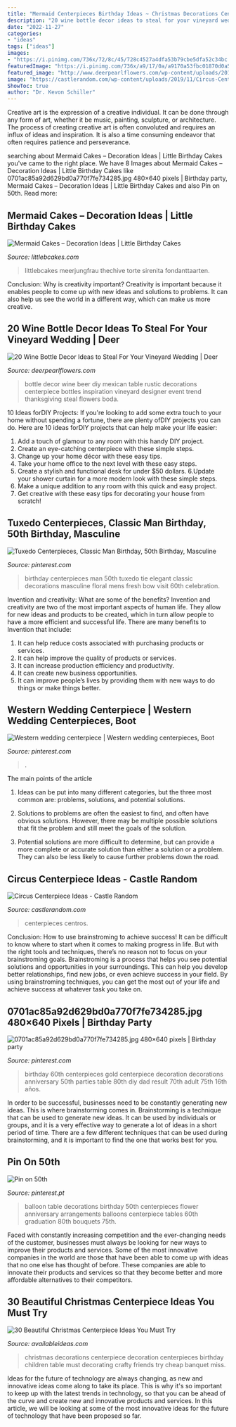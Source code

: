 ```yaml
---
title: "Mermaid Centerpieces Birthday Ideas ~ Christmas Decorations Centerpiece Decoration Centerpieces Birthday Children Table Must Decorating Crafty Friends Try Cheap Banquet Miss"
description: "20 wine bottle decor ideas to steal for your vineyard wedding"
date: "2022-11-27"
categories:
- "ideas"
tags: ["ideas"]
images:
- "https://i.pinimg.com/736x/72/8c/45/728c4527a4dfa53b79cbe5dfa52c34bc.jpg"
featuredImage: "https://i.pinimg.com/736x/a9/17/0a/a9170a53fbc01870d0a567b7df42f98d.jpg"
featured_image: "http://www.deerpearlflowers.com/wp-content/uploads/2016/05/DIY-beer-bottle-centerpiece.-From-event-designer-Jasmyne-Pink-of-Perfection-Events.jpg"
image: "https://castlerandom.com/wp-content/uploads/2019/11/Circus-Centerpiece-4.jpg"
ShowToc: true
author: "Dr. Kevon Schiller"
---
```



Creative art is the expression of a creative individual. It can be done through any form of art, whether it be music, painting, sculpture, or architecture. The process of creating creative art is often convoluted and requires an influx of ideas and inspiration. It is also a time consuming endeavor that often requires patience and perseverance.

	

		
searching about Mermaid Cakes – Decoration Ideas | Little Birthday Cakes you've came to the right place. We have 8 Images about Mermaid Cakes – Decoration Ideas | Little Birthday Cakes like 0701ac85a92d629bd0a770f7fe734285.jpg 480×640 pixels | Birthday party, Mermaid Cakes – Decoration Ideas | Little Birthday Cakes and also Pin on 50th. Read more:
		
    
## Mermaid Cakes – Decoration Ideas | Little Birthday Cakes

<img loading=lazy src="https://www.littlebcakes.com/wp-content/uploads/2013/08/Mermaid-Cakes.jpg" onerror="this.onerror=null;this.src='https://tse2.mm.bing.net/th?id=OIP.Q0oSX9LkHlPj5b2IiLa0FwHaNI&amp;pid=15.1';" alt="Mermaid Cakes – Decoration Ideas | Little Birthday Cakes">

_Source: littlebcakes.com_

>littlebcakes meerjungfrau thechive torte sirenita fondanttaarten. 

	

Conclusion: Why is creativity important?
Creativity is important because it enables people to come up with new ideas and solutions to problems. It can also help us see the world in a different way, which can make us more creative.

    
## 20 Wine Bottle Decor Ideas To Steal For Your Vineyard Wedding | Deer

<img loading=lazy src="http://www.deerpearlflowers.com/wp-content/uploads/2016/05/DIY-beer-bottle-centerpiece.-From-event-designer-Jasmyne-Pink-of-Perfection-Events.jpg" onerror="this.onerror=null;this.src='https://tse2.mm.bing.net/th?id=OIP.s8alpElmE0r_Z5NlZ1XqPQHaLH&amp;pid=15.1';" alt="20 Wine Bottle Decor Ideas to Steal For Your Vineyard Wedding | Deer">

_Source: deerpearlflowers.com_

>bottle decor wine beer diy mexican table rustic decorations centerpiece bottles inspiration vineyard designer event trend thanksgiving steal flowers boda. 

	

10 Ideas forDIY Projects:
If you're looking to add some extra touch to your home without spending a fortune, there are plenty ofDIY projects you can do. Here are 10 ideas forDIY projects that can help make your life easier:
1. Add a touch of glamour to any room with this handy DIY project.
2. Create an eye-catching centerpiece with these simple steps.
3. Change up your home décor with these easy tips.
4. Take your home office to the next level with these easy steps.
5. Create a stylish and functional desk for under $50 dollars. 
6.Update your shower curtain for a more modern look with these simple steps. 
7. Make a unique addition to any room with this quick and easy project. 
8. Get creative with these easy tips for decorating your house from scratch!

    
## Tuxedo Centerpieces, Classic Man Birthday, 50th Birthday, Masculine

<img loading=lazy src="https://i.pinimg.com/736x/18/26/5e/18265ead36a8a048e63e3a1b8486ce3c.jpg" onerror="this.onerror=null;this.src='https://tse1.mm.bing.net/th?id=OIP.SH3t_7bHAo9uM9M4EB_E0gAAAA&amp;pid=15.1';" alt="Tuxedo Centerpieces, Classic Man Birthday, 50th Birthday, Masculine">

_Source: pinterest.com_

>birthday centerpieces man 50th tuxedo tie elegant classic decorations masculine floral mens fresh bow visit 60th celebration. 

	

Invention and creativity: What are some of the benefits?
Invention and creativity are two of the most important aspects of human life. They allow for new ideas and products to be created, which in turn allow people to have a more efficient and successful life. There are many benefits to Invention that include: 
1. It can help reduce costs associated with purchasing products or services. 
2. It can help improve the quality of products or services. 
3. It can increase production efficiency and productivity. 
4. It can create new business opportunities. 
5. It can improve people’s lives by providing them with new ways to do things or make things better.

    
## Western Wedding Centerpiece | Western Wedding Centerpieces, Boot

<img loading=lazy src="https://i.pinimg.com/736x/72/8c/45/728c4527a4dfa53b79cbe5dfa52c34bc.jpg" onerror="this.onerror=null;this.src='https://tse1.mm.bing.net/th?id=OIP.wHonmanJdVNYdudAsWg3rgHaJ3&amp;pid=15.1';" alt="Western wedding centerpiece | Western wedding centerpieces, Boot">

_Source: pinterest.com_

>. 

	

The main points of the article
1. Ideas can be put into many different categories, but the three most common are: problems, solutions, and potential solutions.
2. Solutions to problems are often the easiest to find, and often have obvious solutions. However, there may be multiple possible solutions that fit the problem and still meet the goals of the solution.

3. Potential solutions are more difficult to determine, but can provide a more complete or accurate solution than either a solution or a problem. They can also be less likely to cause further problems down the road.

    
## Circus Centerpiece Ideas - Castle Random

<img loading=lazy src="https://castlerandom.com/wp-content/uploads/2019/11/Circus-Centerpiece-4.jpg" onerror="this.onerror=null;this.src='https://tse2.mm.bing.net/th?id=OIP.28KDYOnx30ltZdto053jQwHaJ4&amp;pid=15.1';" alt="Circus Centerpiece Ideas - Castle Random">

_Source: castlerandom.com_

>centerpieces centros. 

	

Conclusion: How to use brainstroming to achieve success!
It can be difficult to know where to start when it comes to making progress in life. But with the right tools and techniques, there’s no reason not to focus on your brainstroming goals. Brainstroming is a process that helps you see potential solutions and opportunities in your surroundings. This can help you develop better relationships, find new jobs, or even achieve success in your field. By using brainstroming techniques, you can get the most out of your life and achieve success at whatever task you take on.

    
## 0701ac85a92d629bd0a770f7fe734285.jpg 480×640 Pixels | Birthday Party

<img loading=lazy src="https://i.pinimg.com/736x/a9/17/0a/a9170a53fbc01870d0a567b7df42f98d.jpg" onerror="this.onerror=null;this.src='https://tse3.mm.bing.net/th?id=OIP.VYwJx5LmiAczIHN5jgcTEwHaJ4&amp;pid=15.1';" alt="0701ac85a92d629bd0a770f7fe734285.jpg 480×640 pixels | Birthday party">

_Source: pinterest.com_

>birthday 60th centerpieces gold centerpiece decoration decorations anniversary 50th parties table 80th diy dad result 70th adult 75th 16th años. 

	

In order to be successful, businesses need to be constantly generating new ideas. This is where brainstorming comes in. Brainstorming is a technique that can be used to generate new ideas. It can be used by individuals or groups, and it is a very effective way to generate a lot of ideas in a short period of time. There are a few different techniques that can be used during brainstorming, and it is important to find the one that works best for you.

    
## Pin On 50th

<img loading=lazy src="https://i.pinimg.com/736x/dc/2a/dc/dc2adcd0b00cc534748c77d99eb62113--table-flower-arrangements-balloon-arrangements.jpg" onerror="this.onerror=null;this.src='https://tse2.mm.bing.net/th?id=OIP.tRlIUXpRKyJuRH3KTU6tYgHaJ4&amp;pid=15.1';" alt="Pin on 50th">

_Source: pinterest.pt_

>balloon table decorations birthday 50th centerpieces flower anniversary arrangements balloons centerpiece tables 60th graduation 80th bouquets 75th. 

	

Faced with constantly increasing competition and the ever-changing needs of the customer, businesses must always be looking for new ways to improve their products and services. Some of the most innovative companies in the world are those that have been able to come up with ideas that no one else has thought of before. These companies are able to innovate their products and services so that they become better and more affordable alternatives to their competitors.

    
## 30 Beautiful Christmas Centerpiece Ideas You Must Try

<img loading=lazy src="http://availableideas.com/wp-content/uploads/2015/11/Beautiful-Christmas-Centerpieces-23.jpg" onerror="this.onerror=null;this.src='https://tse4.mm.bing.net/th?id=OIP.bpDxslBYTWBbi-lL1piCugHaJ4&amp;pid=15.1';" alt="30 Beautiful Christmas Centerpiece Ideas You Must Try">

_Source: availableideas.com_

>christmas decorations centerpiece decoration centerpieces birthday children table must decorating crafty friends try cheap banquet miss. 

	

Ideas for the future of technology are always changing, as new and innovative ideas come along to take its place. This is why it's so important to keep up with the latest trends in technology, so that you can be ahead of the curve and create new and innovative products and services. In this article, we will be looking at some of the most innovative ideas for the future of technology that have been proposed so far.

